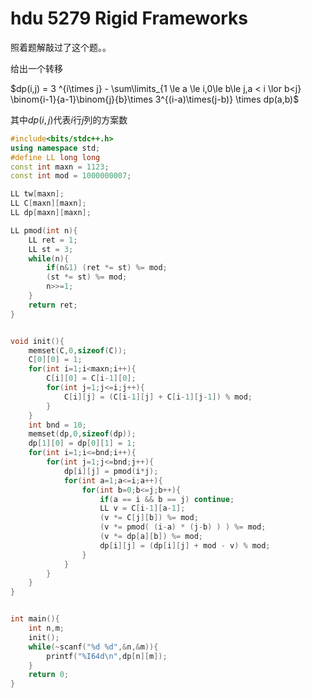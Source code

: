 # hdu 5279 Rigid Frameworks

照着题解敲过了这个题。。

给出一个转移

$dp(i,j) = 3 ^{i\times j} - \sum\limits_{1 \le a \le i,0\le b\le j,a < i \lor b<j} \binom{i-1}{a-1}\binom{j}{b}\times 3^{(i-a)\times(j-b)} \times dp(a,b)$

其中$dp(i,j)$代表$i$行$j$列的方案数

```cpp
#include<bits/stdc++.h>
using namespace std;
#define LL long long 
const int maxn = 1123;
const int mod = 1000000007;

LL tw[maxn];
LL C[maxn][maxn];
LL dp[maxn][maxn];

LL pmod(int n){
    LL ret = 1;
    LL st = 3;
    while(n){
        if(n&1) (ret *= st) %= mod;
        (st *= st) %= mod;
        n>>=1;
    }
    return ret;
}


void init(){
    memset(C,0,sizeof(C));
    C[0][0] = 1;
    for(int i=1;i<maxn;i++){
        C[i][0] = C[i-1][0];
        for(int j=1;j<=i;j++){
            C[i][j] = (C[i-1][j] + C[i-1][j-1]) % mod;
        }
    }
    int bnd = 10;
    memset(dp,0,sizeof(dp));
    dp[1][0] = dp[0][1] = 1;
    for(int i=1;i<=bnd;i++){
        for(int j=1;j<=bnd;j++){
            dp[i][j] = pmod(i*j);
            for(int a=1;a<=i;a++){
                for(int b=0;b<=j;b++){
                    if(a == i && b == j) continue;
                    LL v = C[i-1][a-1];
                    (v *= C[j][b]) %= mod;
                    (v *= pmod( (i-a) * (j-b) ) ) %= mod;
                    (v *= dp[a][b]) %= mod;
                    dp[i][j] = (dp[i][j] + mod - v) % mod;
                }
            }
        }
    }
}


int main(){
    int n,m;
    init();
    while(~scanf("%d %d",&n,&m)){
        printf("%I64d\n",dp[n][m]);
    }
    return 0;
}  
```



